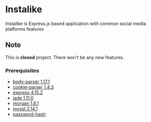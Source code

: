 # Instalike 
Instalike is Express.js based application with common social media platforms features

## Note

This is **closed** project. There won't be any new features. 

### Prerequisites

* [body-parser 1.17.1](https://www.npmjs.com/package/body-parser/v/1.17.1)
* [cookie-parser 1.4.3](https://www.npmjs.com/package/cookie-parser/v/1.4.3)
* [express 4.15.2](https://www.npmjs.com/package/express/v/4.16.3)
* [jade 1.11.0](https://www.npmjs.com/package/jade)
* [morgan 1.8.1](https://www.npmjs.com/package/morgan/v/1.8.1)
* [mysql 2.14.1](https://www.npmjs.com/package/mysql/v/2.14.1)
* [password-hash](https://www.npmjs.com/package/password-hash)
